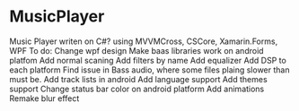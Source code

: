 # MusicPlayer
Music Player writen on C#? using MVVMCross, CSCore, Xamarin.Forms, WPF
To do:
Change wpf design
Make baas libraries work on android platfom
Add normal scaning
Add filters by name 
Add equalizer 
Add DSP to each platform
Find issue in Bass audio, where some files plaing slower than must be.
Add track lists in android
Add language support
Add themes support
Change status bar color on android platform
Add animations
Remake blur effect
